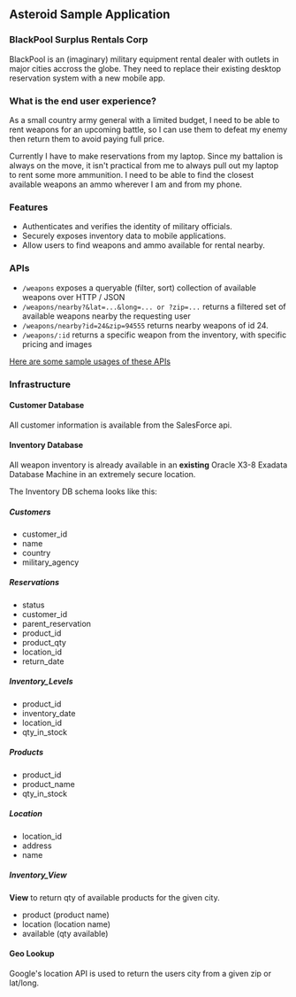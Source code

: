 ## Asteroid Sample Application

### BlackPool Surplus Rentals Corp

BlackPool is an (imaginary) military equipment rental dealer with outlets in major cities accross the globe. They need to replace their existing desktop reservation system with a new mobile app.

### What is the end user experience?

As a small country army general with a limited budget, I need to be able to rent weapons for an upcoming battle, so I can use them to defeat my enemy then return them to avoid paying full price.

Currently I have to make reservations from my laptop. Since my battalion is always on the move, it isn't practical from me to always pull out my laptop to rent some more ammunition. I need to be able to find the closest available weapons an ammo wherever I am and from my phone. 

### Features

 - Authenticates and verifies the identity of military officials.
 - Securely exposes inventory data to mobile applications.
 - Allow users to find weapons and ammo available for rental nearby.

### APIs

 - `/weapons` exposes a queryable (filter, sort) collection of available weapons over HTTP / JSON
 - `/weapons/nearby?&lat=...&long=... or ?zip=...` returns a filtered set of available weapons nearby the requesting user
 - `/weapons/nearby?id=24&zip=94555` returns nearby weapons of id 24.
 - `/weapons/:id` returns a specific weapon from the inventory, with specific pricing and images
 
[Here are some sample usages of these APIs](sample-api-usage.md)

### Infrastructure

#### Customer Database

All customer information is available from the SalesForce api.

#### Inventory Database

All weapon inventory is already available in an **existing** Oracle X3-8 Exadata Database Machine in an extremely secure location.

The Inventory DB schema looks like this:

##### **Customers**
 - customer_id
 - name
 - country
 - military_agency
 
##### **Reservations**
 - status
 - customer_id
 - parent_reservation
 - product_id
 - product_qty
 - location_id
 - return_date
 
##### **Inventory_Levels**
 - product_id
 - inventory_date
 - location_id
 - qty_in_stock
 
##### **Products**
 - product_id
 - product_name
 - qty_in_stock
 
##### **Location**
 - location_id
 - address
 - name

##### **Inventory_View**

**View** to return qty of available products for the given city.

 - product (product name)
 - location (location name)
 - available (qty available)

#### Geo Lookup

Google's location API is used to return the users city from a given zip or lat/long.
